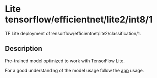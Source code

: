 # Lite tensorflow/efficientnet/lite2/int8/1
TF Lite deployment of tensorflow/efficientnet/lite2/classification/1.

<!-- parent-model: tensorflow/efficientnet/lite2/classification/1 -->

## Description
Pre-trained model optimized to work with TensorFlow Lite.

For a good understanding of the model usage follow the
[app](https://github.com/tensorflow/examples/blob/master/lite/examples/image_classification/android/app/src/main/java/org/tensorflow/lite/examples/classification/tflite/Classifier.java)
usage.
